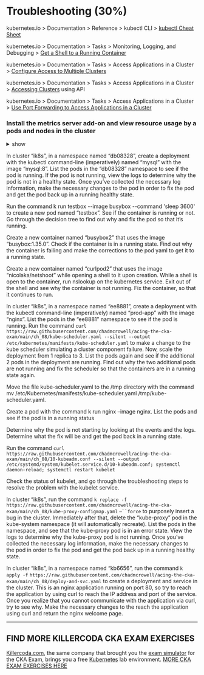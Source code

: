 # Troubleshooting (30%)

kubernetes.io > Documentation > Reference > kubectl CLI > [kubectl Cheat Sheet](https://kubernetes.io/docs/reference/kubectl/cheatsheet/)

kubernetes.io > Documentation > Tasks > Monitoring, Logging, and Debugging > [Get a Shell to a Running Container](https://kubernetes.io/docs/tasks/debug-application-cluster/get-shell-running-container/)

kubernetes.io > Documentation > Tasks > Access Applications in a Cluster > [Configure Access to Multiple Clusters](https://kubernetes.io/docs/tasks/access-application-cluster/configure-access-multiple-clusters/)

kubernetes.io > Documentation > Tasks > Access Applications in a Cluster > [Accessing Clusters](https://kubernetes.io/docs/tasks/access-application-cluster/access-cluster/) using API

kubernetes.io > Documentation > Tasks > Access Applications in a Cluster > [Use Port Forwarding to Access Applications in a Cluster](https://kubernetes.io/docs/tasks/access-application-cluster/port-forward-access-application-cluster/)

### Install the metrics server add-on and view resource usage by a pods and nodes in the cluster

<details><summary>show</summary>
<p>

```bash
# install the metrics server
kubectl apply -f https://raw.githubusercontent.com/linuxacademy/content-cka-resources/master/metrics-server-components.yaml

# verify that the metrics server is responsive
kubectl get --raw /apis/metrics.k8s.io/

# create a file named my-pod.yml
apiVersion: v1
kind: Pod
metadata:
  name: my-pod
  labels:
    app: metrics-test
spec:
  containers:
  - name: busybox
    image: radial/busyboxplus:curl
    command: ['sh', '-c', 'while true; do sleep 3600; done']

# create a pod from the my-pod.yml file
kubectl apply -f my-pod.yml

# view resources usage by the pods in the cluster
kubectl top pod

# view resource usage by the nodes in the cluster
kubectl top node
```
</p>
</details>

In cluster “ik8s”, in a namespace named “db08328”, create a deployment with the kubectl command-line (imperatively) named “mysql” with the image “mysql:8”. List the pods in the “db08328” namespace to see if the pod is running. If the pod is not running, view the logs to determine why the pod is not in a healthy state. Once you’ve collected the necessary log information, make the necessary changes to the pod in order to fix the pod and get the pod back up in a running healthy state.

Run the command k run testbox --image busybox --command 'sleep 3600' to create a new pod named “testbox”. See if the container is running or not. Go through the decision tree to find out why and fix the pod so that it’s running.

Create a new container named “busybox2” that uses the image “busybox:1.35.0”. Check if the container is in a running state. Find out why the container is failing and make the corrections to the pod yaml to get it to a running state.

Create a new container named “curlpod2” that uses the image “nicolaka/netshoot” while opening a shell to it upon creation. While a shell is open to the container, run nslookup on the kubernetes service. Exit out of the shell and see why the container is not running. Fix the container, so that it continues to run.

In cluster “ik8s”, in a namespace named “ee8881”, create a deployment with the kubectl command-line (imperatively) named “prod-app” with the image “nginx”. List the pods in the “ee8881” namespace to see if the pod is running. Run the command `curl https://raw.githubusercontent.com/chadmcrowell/acing-the-cka-exam/main/ch_08/kube-scheduler.yaml --silent --output /etc/kubernetes/manifests/kube-scheduler.yaml` to make a change to the kube scheduler simulating a cluster component failure. Now, scale the deployment from 1 replica to 3. List the pods again and see if the additional 2 pods in the deployment are running. Find out why the two additional pods are not running and fix the scheduler so that the containers are in a running state again.

Move the file kube-scheduler.yaml to the /tmp directory with the command mv /etc/Kubernetes/manifests/kube-scheduler.yaml /tmp/kube-scheduler.yaml.

Create a pod with the command k run nginx –image nginx. List the pods and see if the pod is in a running status

Determine why the pod is not starting by looking at the events and the logs. Determine what the fix will be and get the pod back in a running state.

Run the command `curl https://raw.githubusercontent.com/chadmcrowell/acing-the-cka-exam/main/ch_08/10-kubeadm.conf --silent --output /etc/systemd/system/kubelet.service.d/10-kubeadm.conf; systemctl daemon-reload; systemctl restart kubelet`

Check the status of kubelet, and go through the troubleshooting steps to resolve the problem with the kubelet service.

In cluster “ik8s”, run the command `k replace -f https://raw.githubusercontent.com/chadmcrowell/acing-the-cka-exam/main/ch_08/kube-proxy-configmap.yaml` `–``force` to purposely insert a bug in the cluster. Immediately after that, delete the “kube-proxy” pod in the kube-system namespace (it will automatically recreate). List the pods in the namespace, and see that the kube-proxy pod is in an error state. View the logs to determine why the kube-proxy pod is not running. Once you’ve collected the necessary log information, make the necessary changes to the pod in order to fix the pod and get the pod back up in a running healthy state.

In cluster “ik8s”, in a namespace named “kb6656”, run the command `k apply -f` `https://raw.githubusercontent.com/chadmcrowell/acing-the-cka-exam/main/ch_08/deploy-and-svc.yaml` to create a deployment and service in the cluster. This is an nginx application running on port 80, so try to reach the application by using curl to reach the IP address and port of the service. Once you realize that you cannot communicate with the application via curl, try to see why. Make the necessary changes to the reach the application using curl and return the nginx welcome page.



---

## FIND MORE KILLERCODA CKA EXAM EXERCISES
[Killercoda.com](https://killercoda.com), the same company that brought you the [exam simulator](https://killer.sh) for the CKA Exam, brings you a free [Kubernetes](https://kubernetes.io/) lab environment.
[MORE CKA EXAM EXERCISES HERE](https://killercoda.com/cka)